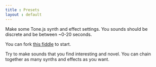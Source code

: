 ```yaml
---
title : Presets
layout : default
---
```


Make some Tone.js synth and effect settings. You sounds should be discrete and be between ~0-20 seconds. 

You can fork [this fiddle](https://jsfiddle.net/yotammann/sx3a8z9s/) to start. 

Try to make sounds that you find interesting and novel. You can chain together as many synths and effects as you want.